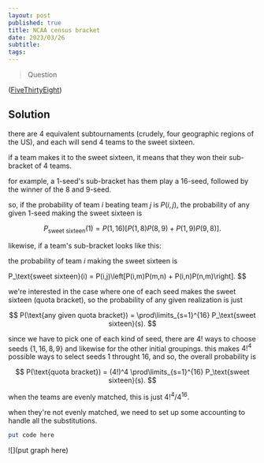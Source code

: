 ```yaml
---
layout: post
published: true
title: NCAA census bracket
date: 2023/03/26
subtitle:
tags:
---
```


>Question

<!--more-->

([FiveThirtyEight](URL))

## Solution

there are $4$ equivalent subtournaments (crudely, four geographic regions of the US), and each will send $4$ teams to the sweet sixteen.

if a team makes it to the sweet sixteen, it means that they won their sub-bracket of $4$ teams.

for example, a $1$-seed's sub-bracket has them play a $16$-seed, followed by the winner of the $8$ and $9$-seed.

so, if the probability of team $i$ beating team $j$ is $P(i,j),$ the probability of any given $1$-seed making the sweet sixteen is 

$$ P_\text{sweet sixteen}(1) = P(1,16)\left[P(1,8)P(8,9) + P(1,9)P(9,8)\right]. $$

likewise, if a team's sub-bracket looks like this:

the probability of team $i$ making the sweet sixteen is

$$ $$ P_\text{sweet sixteen}(i) = P(i,j)\left[P(i,m)P(m,n) + P(i,n)P(n,m)\right]. $$

we're interested in the case where one of each seed makes the sweet sixteen (quota bracket), so the probability of any given realization is just

$$ P(\text{any given quota bracket}) = \prod\limits_{s=1}^{16} P_\text{sweet sixteen}(s). $$

since we have to pick one of each kind of seed, there are $4!$ ways to choose seeds $\{1,16,8,9\}$ and likewise for the other initial groupings. this makes $4!^4$ possible ways to select seeds $1$ throught $16,$ and so, the overall probability is

$$ P(\text{quota bracket}) = (4!)^4 \prod\limits_{s=1}^{16} P_\text{sweet sixteen}(s). $$

when the teams are evenly matched, this is just $4!^4/4^{16}.$

when they're not evenly matched, we need to set up some accounting to handle all the substitutions.

```mathematica
put code here
```

![](put graph here)

<br>
